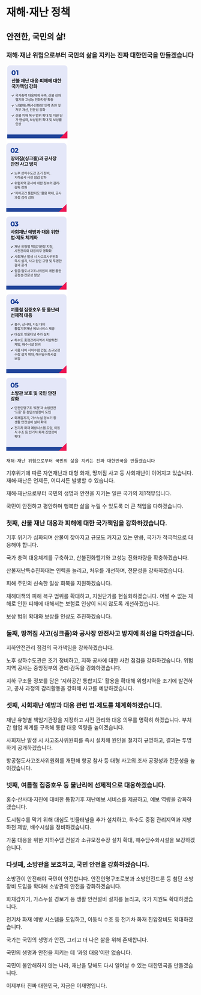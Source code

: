 # 재해·재난 정책

## 안전한, 국민의 삶!
### 재해·재난 위험으로부터 국민의 삶을 지키는 진짜 대한민국을 만들겠습니다

![공약 이미지](021.jpeg)

```
재해·재난 위험으로부터 국민의 삶을 지키는 진짜 대한민국을 만들겠습니다
```

기후위기에 따른 자연재난과 대형 화재, 땅꺼짐 사고 등 사회재난이 이어지고 있습니다. 재해·재난은 언제든, 어디서든 발생할 수 있습니다.

재해‧재난으로부터 국민의 생명과 안전을 지키는 일은 국가의 제1책무입니다.

국민이 안전하고 평안하며 행복한 삶을 누릴 수 있도록 더 큰 책임을 다하겠습니다.

### 첫째, 산불 재난 대응과 피해에 대한 국가책임을 강화하겠습니다.

기후 위기가 심화되며 산불이 잦아지고 규모도 커지고 있는 만큼, 국가가 적극적으로 대응해야 합니다.

국가 총력 대응체계를 구축하고, 산불진화헬기와 고성능 진화차량을 확충하겠습니다.

산불재난특수진화대는 인력을 늘리고, 처우를 개선하며, 전문성을 강화하겠습니다.

피해 주민의 신속한 일상 회복을 지원하겠습니다.

재해대책의 피해 복구 범위를 확대하고, 지원단가를 현실화하겠습니다. 어쩔 수 없는 재해로 인한 피해에 대해서는 보험료 인상이 되지 않도록
개선하겠습니다.

보상 범위 확대와 보상률 인상도 추진하겠습니다.

### 둘째, 땅꺼짐 사고(싱크홀)와 공사장 안전사고 방지에 최선을 다하겠습니다.

지하안전관리 점검의 국가책임을 강화하겠습니다.

노후 상하수도관은 조기 정비하고, 지하 공사에 대한 사전 점검을 강화하겠습니다. 위험지역 공사는 중앙정부의 관리·감독을 강화하겠습니다.

지하 구조물 정보를 담은 ‘지하공간 통합지도’ 활용을 확대해 위험지역을 조기에 발견하고, 공사 과정의 감리활동을 강화해 사고를 예방하겠습니다.

### 셋째, 사회재난 예방과 대응 관련 법‧제도를 체계화하겠습니다.

재난 유형별 책임기관장을 지정하고 사전 관리와 대응 의무를 명확히 하겠습니다. 부처 간 협업 체계를 구축해 통합 대응 역량을 높이겠습니다.

사회재난 발생 시 사고조사위원회를 즉시 설치해 원인을 철저히 규명하고, 결과는 투명하게 공개하겠습니다.

항공철도사고조사위원회를 개편해 항공 참사 등 대형 사고의 조사 공정성과 전문성을 높이겠습니다.

### 넷째, 여름철 집중호우 등 물난리에 선제적으로 대응하겠습니다.

홍수‧산사태‧지진에 대비한 통합기후 재난예보 서비스를 제공하고, 예보 역량을 강화하겠습니다.

도시침수를 막기 위해 대심도 빗물터널을 추가 설치하고, 하수도 중점 관리지역과 지방하천 제방, 배수시설을 정비하겠습니다.

가뭄 대응을 위한 지하수댐 건설과 소규모정수장 설치 확대, 해수담수화시설을 보강하겠습니다.

### 다섯째, 소방관을 보호하고, 국민 안전을 강화하겠습니다.

소방관이 안전해야 국민이 안전합니다. 안전인명구조로봇과 소방안전드론 등 첨단 소방장비 도입을 확대해 소방관의 안전을 강화하겠습니다.

화재감지기, 가스누설 경보기 등 생활 안전설비 설치를 늘리고, 국가 지원도 확대하겠습니다.

전기차 화재 예방 시스템을 도입하고, 이동식 수조 등 전기차 화재 진압장비도 확대하겠습니다.

국가는 국민의 생명과 안전, 그리고 더 나은 삶을 위해 존재합니다.

국민의 생명과 안전을 지키는 데 ‘과잉 대응’이란 없습니다.

국민이 불안해하지 않는 나라, 재난을 당해도 다시 일어날 수 있는 대한민국을 만들겠습니다.

이제부터 진짜 대한민국, 지금은 이재명입니다.